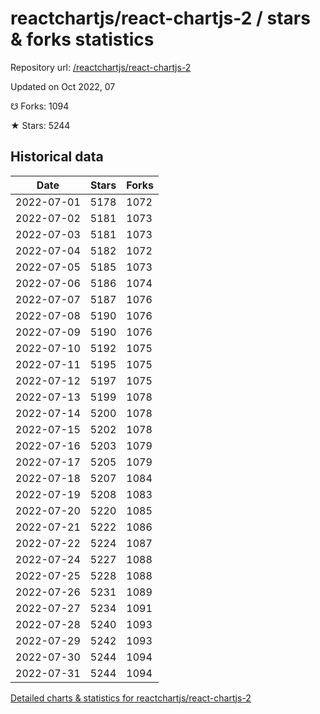 # reactchartjs/react-chartjs-2 / stars & forks statistics

Repository url: [/reactchartjs/react-chartjs-2](https://github.com/reactchartjs/react-chartjs-2)

Updated on Oct 2022, 07

☋ Forks: 1094

★ Stars: 5244

## Historical data
| Date | Stars | Forks |
|------|-------|-------|
| 2022-07-01 | 5178 | 1072 | 
| 2022-07-02 | 5181 | 1073 | 
| 2022-07-03 | 5181 | 1073 | 
| 2022-07-04 | 5182 | 1072 | 
| 2022-07-05 | 5185 | 1073 | 
| 2022-07-06 | 5186 | 1074 | 
| 2022-07-07 | 5187 | 1076 | 
| 2022-07-08 | 5190 | 1076 | 
| 2022-07-09 | 5190 | 1076 | 
| 2022-07-10 | 5192 | 1075 | 
| 2022-07-11 | 5195 | 1075 | 
| 2022-07-12 | 5197 | 1075 | 
| 2022-07-13 | 5199 | 1078 | 
| 2022-07-14 | 5200 | 1078 | 
| 2022-07-15 | 5202 | 1078 | 
| 2022-07-16 | 5203 | 1079 | 
| 2022-07-17 | 5205 | 1079 | 
| 2022-07-18 | 5207 | 1084 | 
| 2022-07-19 | 5208 | 1083 | 
| 2022-07-20 | 5220 | 1085 | 
| 2022-07-21 | 5222 | 1086 | 
| 2022-07-22 | 5224 | 1087 | 
| 2022-07-24 | 5227 | 1088 | 
| 2022-07-25 | 5228 | 1088 | 
| 2022-07-26 | 5231 | 1089 | 
| 2022-07-27 | 5234 | 1091 | 
| 2022-07-28 | 5240 | 1093 | 
| 2022-07-29 | 5242 | 1093 | 
| 2022-07-30 | 5244 | 1094 | 
| 2022-07-31 | 5244 | 1094 | 


[Detailed charts & statistics for reactchartjs/react-chartjs-2](https://reviewgithub.com/rep/reactchartjs/react-chartjs-2)
